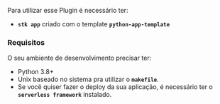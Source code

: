 
Para utilizar esse Plugin é necessário ter:
- **`stk app`** criado com o template **`python-app-template`** 

### **Requisitos**
O seu ambiente de desenvolvimento precisar ter:
- Python 3.8+
- Unix baseado no sistema pra utilizar o **`makefile`**.
- Se você quiser fazer o deploy da sua aplicação, é necessário ter o **`serverless framework`** instalado.